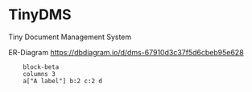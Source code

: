 # TinyDMS
Tiny Document Management System


ER-Diagram
https://dbdiagram.io/d/dms-67910d3c37f5d6cbeb95e628


```mermaid
    block-beta
    columns 3
    a["A label"] b:2 c:2 d
```